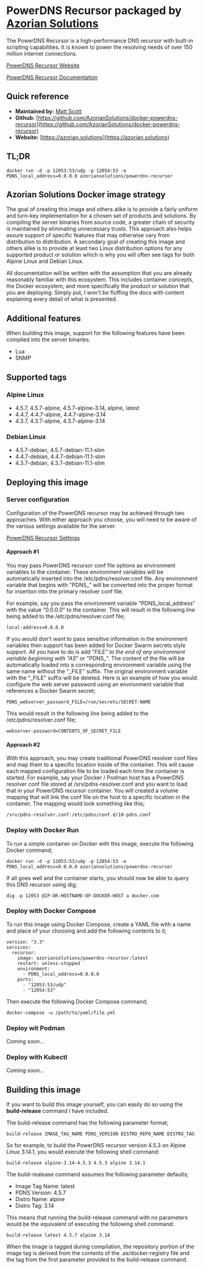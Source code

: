 # PowerDNS Recursor packaged by [Azorian Solutions](https://azorian.solutions)

The PowerDNS Recursor is a high-performance DNS recursor with built-in scripting capabilities. It is known to power the resolving needs of over 150 million internet connections.

[PowerDNS Recursor Website](https://www.powerdns.com/recursor.html)

[PowerDNS Recursor Documentation](https://doc.powerdns.com/recursor/)

## Quick reference

- **Maintained by:** [Matt Scott](https://github.com/AzorianSolutions)
- **Github:** [https://github.com/AzorianSolutions/docker-powerdns-recursor](https://github.com/AzorianSolutions/docker-powerdns-recursor)
- **Website:** [https://azorian.solutions](https://azorian.solutions)

## TL;DR

    docker run -d -p 12053:53/udp -p 12054:53 -e PDNS_local_address=0.0.0.0 azoriansolutions/powerdns-recursor

## Azorian Solutions Docker image strategy

The goal of creating this image and others alike is to provide a fairly uniform and turn-key implementation for a chosen set of products and solutions. By compiling the server binaries from source code, a greater chain of security is maintained by eliminating unnecessary trusts. This approach also helps assure support of specific features that may otherwise vary from distribution to distribution. A secondary goal of creating this image and others alike is to provide at least two Linux distribution options for any supported product or solution which is why you will often see tags for both Alpine Linux and Debian Linux.

All documentation will be written with the assumption that you are already reasonably familiar with this ecosystem. This includes container concepts, the Docker ecosystem, and more specifically the product or solution that you are deploying. Simply put, I won't be fluffing the docs with content explaining every detail of what is presented.

## Additional features

When building this image, support for the following features have been compiled into the server binaries.

- Lua
- SNMP

## Supported tags

### Alpine Linux

- 4.5.7, 4.5.7-alpine, 4.5.7-alpine-3.14, alpine, latest
- 4.4.7, 4.4.7-alpine, 4.4.7-alpine-3.14
- 4.3.7, 4.3.7-alpine, 4.3.7-alpine-3.14

### Debian Linux

- 4.5.7-debian, 4.5.7-debian-11.1-slim
- 4.4.7-debian, 4.4.7-debian-11.1-slim
- 4.3.7-debian, 4.3.7-debian-11.1-slim

## Deploying this image

### Server configuration

Configuration of the PowerDNS recursor may be achieved through two approaches. With either approach you choose, you will need to be aware of the various settings available for the server.

[PowerDNS Recursor Settings](https://doc.powerdns.com/recursor/settings.html)

#### Approach #1

You may pass PowerDNS recursor conf file options as environment variables to the container. These environment variables will be automatically inserted into the /etc/pdns/resolver.conf file. Any environment variable that begins with "PDNS_" will be converted into the proper format for insertion into the primary resolver conf file.

For example, say you pass the environment variable "PDNS_local_address" with the value "0.0.0.0" to the container. This will result in the following line being added to the /etc/pdns/resolver.conf file;

    local-address=0.0.0.0

If you would don't want to pass sensitive information in the environment variables then support has been added for Docker Swarm secrets style support. All you have to do is add "_FILE" to the end of any environment variable beginning with "AS_" or "PDNS_". The content of the file will be automatically loaded into a corresponding environment variable using the same name without the "_FILE" suffix. The original environment variable with the "_FILE" suffix will be deleted. Here is an example of how you would configure the web server password using an environment variable that references a Docker Swarm secret;

    PDNS_webserver_password_FILE=/run/secrets/SECRET-NAME

This would result in the following line being added to the /etc/pdns/resolver.conf file;

    webserver-password=CONTENTS_OF_SECRET_FILE

#### Approach #2

With this approach, you may create traditional PowerDNS resolver conf files and map them to a specific location inside of the container. This will cause each mapped configuration file to be loaded each time the container is started. For example, say your Docker / Podman host has a PowerDNS resolver conf file stored at /srv/pdns-resolver.conf and you want to load that in your PowerDNS recursor container. You will created a volume mapping that will link the conf file on the host to a specific location in the container. The mapping would look something like this;

    /srv/pdns-resolver.conf:/etc/pdns/conf.d/10-pdns.conf

### Deploy with Docker Run

To run a simple container on Docker with this image, execute the following Docker command;

    docker run -d -p 12053:53/udp -p 12054:53 -e PDNS_local_address=0.0.0.0 azoriansolutions/powerdns-recursor

If all goes well and the container starts, you should now be able to query this DNS recursor using dig;

    dig -p 12053 @IP-OR-HOSTNAME-OF-DOCKER-HOST a docker.com

### Deploy with Docker Compose

To run this image using Docker Compose, create a YAML file with a name and place of your choosing and add the following contents to it;

    version: "3.3"
    services:
      recursor:
        image: azoriansolutions/powerdns-recursor:latest
        restart: unless-stopped
        environment:
          - PDNS_local_address=0.0.0.0
        ports:
          - "12053:53/udp"
          - "12054:53"

Then execute the following Docker Compose command;

    docker-compose -u /path/to/yaml/file.yml

### Deploy wit Podman

Coming soon...

### Deploy with Kubectl

Coming soon...

## Building this image

If you want to build this image yourself, you can easily do so using the **build-release** command I have included.

The build-release command has the following parameter format;

    build-release IMAGE_TAG_NAME PDNS_VERSION DISTRO_REPO_NAME DISTRO_TAG

So for example, to build the PowerDNS recursor version 4.5.3 on Alpine Linux 3.14.1, you would execute the following shell command:

    build-release alpine-3.14-4.5.3 4.5.3 alpine 3.14.1

The build-realease command assumes the following parameter defaults;

- Image Tag Name: latest
- PDNS Version: 4.5.7
- Distro Name: alpine
- Distro Tag: 3.14

This means that running the build-release command with no parameters would be the equivalent of executing the following shell command:

    build-release latest 4.5.7 alpine 3.14

When the image is tagged during compilation, the repository portion of the image tag is derived from the contents of the .as/docker-registry file and the tag from the first parameter provided to the build-release command.

